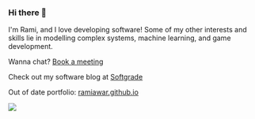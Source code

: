 ### Hi there 👋

I'm Rami, and I love developing software!
Some of my other interests and skills lie in modelling complex systems, machine learning, and game development.

Wanna chat? [Book a meeting](https://calendly.com/ramiawar-proton/)

Check out my software blog at [Softgrade](https://softgrade.org) 

Out of date portfolio: [ramiawar.github.io](https://ramiawar.github.io)


[//]: # (<a href="https://github.com/ramiawar/ramiawar">)
 [//]: # ( <img align="top" src="https://github-readme-stats.vercel.app/api/top-langs/?username=ramiawar&hide_border=true&layout=compact&title_color=58A6FF&text_color=8C949E&icon_color=89E153&hide_border=true" />)
[//]: # (</a>)

<a href="https://github.com/ramiawar/ramiawar">
  <img align="top" src="https://github-readme-stats.vercel.app/api?username=ramiawar&show_icons=true&count_private=true&hide=issues&title_color=58A6FF&text_color=8C949E&icon_color=89E153&hide_border=true" />
</a>


[//]: # (<a href="https://github.com/ramiawar/ramiawar">)

[//]: # (  <img align="top" src="https://github-readme-stats.vercel.app/api/wakatime?username=ramiawar" />)

[//]: # (</a>)

